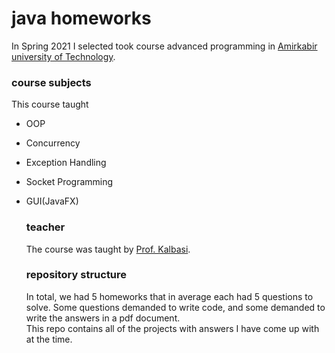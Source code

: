 # java homeworks

In Spring 2021 I selected took course advanced programming in [Amirkabir university of Technology](https://aut.ac.ir).
<br>

### course subjects

This course taught

- OOP

- Concurrency

- Exception Handling

- Socket Programming

- GUI(JavaFX) <br>
  ### teacher
  The course was taught by
  [Prof. Kalbasi](https://aut.ac.ir/cv/2241/Amir%20Kalbasi). <br>
  
  ### repository structure
  In total, we had 5 homeworks that in average each had 5 questions to solve. Some questions demanded to write code, and
  some demanded to write the answers in a pdf document. <br>
  This repo contains all of the projects with answers I have come up with at the time. <br>




